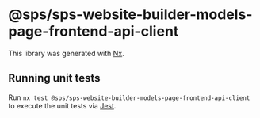 # @sps/sps-website-builder-models-page-frontend-api-client

This library was generated with [Nx](https://nx.dev).

## Running unit tests

Run `nx test @sps/sps-website-builder-models-page-frontend-api-client` to execute the unit tests via [Jest](https://jestjs.io).
